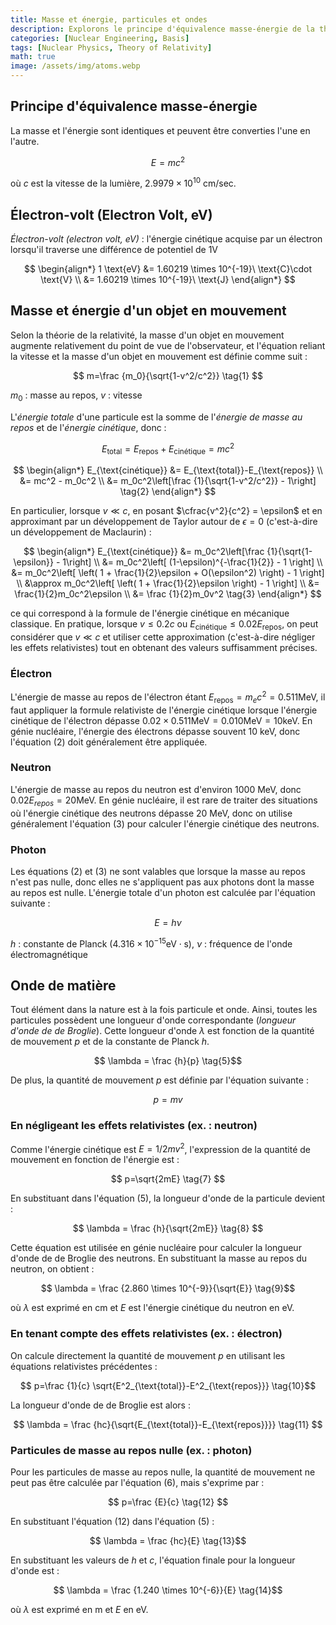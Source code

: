 ```yaml
---
title: Masse et énergie, particules et ondes
description: Explorons le principe d'équivalence masse-énergie de la théorie de la relativité et calculons l'énergie d'un électron en mouvement en tenant compte des effets relativistes.
categories: [Nuclear Engineering, Basis]
tags: [Nuclear Physics, Theory of Relativity]
math: true
image: /assets/img/atoms.webp
---
```

## Principe d'équivalence masse-énergie
La masse et l'énergie sont identiques et peuvent être converties l'une en l'autre.

$$ E=mc^2 $$

où $c$ est la vitesse de la lumière, $2.9979 \times 10^{10}\ \text{cm/sec}$.

## Électron-volt (Electron Volt, eV)
*Électron-volt (electron volt, eV)* : l'énergie cinétique acquise par un électron lorsqu'il traverse une différence de potentiel de 1V

$$
\begin{align*} 
1 \text{eV} &= 1.60219 \times 10^{-19}\ \text{C}\cdot \text{V}
\\ &= 1.60219 \times 10^{-19}\ \text{J}
\end{align*}
$$

## Masse et énergie d'un objet en mouvement
Selon la théorie de la relativité, la masse d'un objet en mouvement augmente relativement du point de vue de l'observateur, et l'équation reliant la vitesse et la masse d'un objet en mouvement est définie comme suit :

$$ m=\frac {m_0}{\sqrt{1-v^2/c^2}} \tag{1} $$

$m_0$ : masse au repos, $v$ : vitesse

L'*énergie totale* d'une particule est la somme de l'*énergie de masse au repos* et de l'*énergie cinétique*, donc :

$$ E_{\text{total}} = E_{\text{repos}}+E_{\text{cinétique}} = mc^2$$

$$
\begin{align*}
E_{\text{cinétique}} &= E_{\text{total}}-E_{\text{repos}}
\\ &= mc^2 - m_0c^2
\\ &= m_0c^2\left[\frac {1}{\sqrt{1-v^2/c^2}} - 1\right] \tag{2}
\end{align*}
$$

En particulier, lorsque $v\ll c$, en posant $\cfrac{v^2}{c^2} = \epsilon$ et en approximant par un développement de Taylor autour de $\epsilon = 0$ (c'est-à-dire un développement de Maclaurin) :

$$
\begin{align*}
E_{\text{cinétique}} &= m_0c^2\left[\frac {1}{\sqrt{1-\epsilon}} - 1\right] \\
&= m_0c^2\left[ (1-\epsilon)^{-\frac{1}{2}} - 1 \right] \\
&= m_0c^2\left[ \left( 1 + \frac{1}{2}\epsilon + O(\epsilon^2) \right) - 1 \right] \\
&\approx m_0c^2\left[ \left( 1 + \frac{1}{2}\epsilon \right) - 1 \right] \\
&= \frac{1}{2}m_0c^2\epsilon \\
&= \frac {1}{2}m_0v^2 \tag{3}
\end{align*}
$$

ce qui correspond à la formule de l'énergie cinétique en mécanique classique. En pratique, lorsque $v\leq 0.2c$ ou $E_{\text{cinétique}} \leq 0.02E_{\text{repos}}$, on peut considérer que $v\ll c$ et utiliser cette approximation (c'est-à-dire négliger les effets relativistes) tout en obtenant des valeurs suffisamment précises.

### Électron
L'énergie de masse au repos de l'électron étant $E_{\text{repos}}=m_ec^2=0.511 \text{MeV}$, il faut appliquer la formule relativiste de l'énergie cinétique lorsque l'énergie cinétique de l'électron dépasse $0.02\times 0.511 \text{MeV}=0.010 \text{MeV}=10 \text{keV}$. En génie nucléaire, l'énergie des électrons dépasse souvent 10 keV, donc l'équation (2) doit généralement être appliquée.

### Neutron
L'énergie de masse au repos du neutron est d'environ 1000 MeV, donc $0.02E_{repos}=20\text{MeV}$. En génie nucléaire, il est rare de traiter des situations où l'énergie cinétique des neutrons dépasse 20 MeV, donc on utilise généralement l'équation (3) pour calculer l'énergie cinétique des neutrons.

### Photon
Les équations (2) et (3) ne sont valables que lorsque la masse au repos n'est pas nulle, donc elles ne s'appliquent pas aux photons dont la masse au repos est nulle. L'énergie totale d'un photon est calculée par l'équation suivante :

$$ E = h\nu \tag{4} $$

$h$ : constante de Planck ($4.316 \times 10^{-15} \text{eV}\cdot\text{s}$), $\nu$ : fréquence de l'onde électromagnétique

## Onde de matière
Tout élément dans la nature est à la fois particule et onde. Ainsi, toutes les particules possèdent une longueur d'onde correspondante (*longueur d'onde de de Broglie*). Cette longueur d'onde $\lambda$ est fonction de la quantité de mouvement $p$ et de la constante de Planck $h$.

$$ \lambda = \frac {h}{p} \tag{5}$$

De plus, la quantité de mouvement $p$ est définie par l'équation suivante :

$$ p = mv \tag{6} $$

### En négligeant les effets relativistes (ex. : neutron)
Comme l'énergie cinétique est $E=1/2 mv^2$, l'expression de la quantité de mouvement en fonction de l'énergie est :

$$ p=\sqrt{2mE} \tag{7} $$

En substituant dans l'équation (5), la longueur d'onde de la particule devient :

$$ \lambda = \frac {h}{\sqrt{2mE}} \tag{8} $$

Cette équation est utilisée en génie nucléaire pour calculer la longueur d'onde de de Broglie des neutrons. En substituant la masse au repos du neutron, on obtient :

$$ \lambda = \frac {2.860 \times 10^{-9}}{\sqrt{E}} \tag{9}$$

où $\lambda$ est exprimé en cm et $E$ est l'énergie cinétique du neutron en eV.

### En tenant compte des effets relativistes (ex. : électron)
On calcule directement la quantité de mouvement $p$ en utilisant les équations relativistes précédentes :

$$ p=\frac {1}{c} \sqrt{E^2_{\text{total}}-E^2_{\text{repos}}} \tag{10}$$

La longueur d'onde de de Broglie est alors :

$$ \lambda = \frac {hc}{\sqrt{E_{\text{total}}-E_{\text{repos}}}} \tag{11} $$

### Particules de masse au repos nulle (ex. : photon)
Pour les particules de masse au repos nulle, la quantité de mouvement ne peut pas être calculée par l'équation (6), mais s'exprime par :

$$ p=\frac {E}{c} \tag{12} $$

En substituant l'équation (12) dans l'équation (5) :

$$ \lambda = \frac {hc}{E} \tag{13}$$

En substituant les valeurs de $h$ et $c$, l'équation finale pour la longueur d'onde est :

$$ \lambda = \frac {1.240 \times 10^{-6}}{E} \tag{14}$$

où $\lambda$ est exprimé en m et $E$ en eV.
